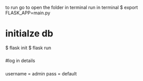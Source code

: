 to run go to open the folder in terminal
run in terminal
$ export FLASK_APP=main.py
# initialze db
$ flask init
$ flask run

#####
#log in details
#####
username = admin
pass = default